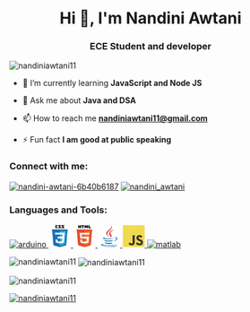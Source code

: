 <h1 align="center">Hi 👋, I'm Nandini Awtani</h1>
<h3 align="center">ECE Student and developer</h3>

<p align="left"> <img src="https://komarev.com/ghpvc/?username=nandiniawtani11&label=Profile%20views&color=0e75b6&style=flat" alt="nandiniawtani11" /> </p>


- 🌱 I’m currently learning **JavaScript and Node JS**

- 💬 Ask me about **Java and DSA**

- 📫 How to reach me **nandiniawtani11@gmail.com**

- ⚡ Fun fact **I am good at public speaking**

<h3 align="left">Connect with me:</h3>
<p align="left">
<a href="https://linkedin.com/in/nandini-awtani-6b40b6187" target="blank"><img align="center" src="https://raw.githubusercontent.com/rahuldkjain/github-profile-readme-generator/master/src/images/icons/Social/linked-in-alt.svg" alt="nandini-awtani-6b40b6187" height="30" width="40" /></a>
<a href="https://www.leetcode.com/nandini_awtani" target="blank"><img align="center" src="https://raw.githubusercontent.com/rahuldkjain/github-profile-readme-generator/master/src/images/icons/Social/leet-code.svg" alt="nandini_awtani" height="30" width="40" /></a>
</p>

<h3 align="left">Languages and Tools:</h3>
<p align="left"> <a href="https://www.arduino.cc/" target="_blank"> <img src="https://cdn.worldvectorlogo.com/logos/arduino-1.svg" alt="arduino" width="40" height="40"/> </a> <a href="https://www.w3schools.com/css/" target="_blank"> <img src="https://raw.githubusercontent.com/devicons/devicon/master/icons/css3/css3-original-wordmark.svg" alt="css3" width="40" height="40"/> </a> <a href="https://www.w3.org/html/" target="_blank"> <img src="https://raw.githubusercontent.com/devicons/devicon/master/icons/html5/html5-original-wordmark.svg" alt="html5" width="40" height="40"/> </a> <a href="https://www.java.com" target="_blank"> <img src="https://raw.githubusercontent.com/devicons/devicon/master/icons/java/java-original.svg" alt="java" width="40" height="40"/> </a> <a href="https://developer.mozilla.org/en-US/docs/Web/JavaScript" target="_blank"> <img src="https://raw.githubusercontent.com/devicons/devicon/master/icons/javascript/javascript-original.svg" alt="javascript" width="40" height="40"/> </a> <a href="https://www.mathworks.com/" target="_blank"> <img src="https://upload.wikimedia.org/wikipedia/commons/2/21/Matlab_Logo.png" alt="matlab" width="40" height="40"/> </a> </p>

<p><img align="left" src="https://github-readme-stats.vercel.app/api/top-langs?username=nandiniawtani11&show_icons=true&locale=en&layout=compact" alt="nandiniawtani11" /></p>

<p>&nbsp;<img align="center" src="https://github-readme-stats.vercel.app/api?username=nandiniawtani11&show_icons=true&locale=en" alt="nandiniawtani11" /></p>

<p><img align="center" src="https://github-readme-streak-stats.herokuapp.com/?user=nandiniawtani11&" alt="nandiniawtani11" /></p>

<p align="left"> <a href="https://github.com/ryo-ma/github-profile-trophy"><img src="https://github-profile-trophy.vercel.app/?username=nandiniawtani11" alt="nandiniawtani11" /></a> </p>


